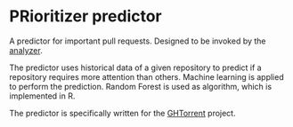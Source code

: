 PRioritizer predictor
=====================

A predictor for important pull requests. Designed to be invoked by the [analyzer](https://github.com/erikvdv1/PRioritizer-analyzer).

The predictor uses historical data of a given repository to predict if a repository requires more attention than others.
Machine learning is applied to perform the prediction. Random Forest is used as algorithm, which is implemented in R.

The predictor is specifically written for the [GHTorrent](http://ghtorrent.org/) project.
